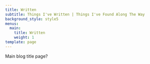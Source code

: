 ```yaml
---
title: Written
subtitle: Things I've Written | Things I've Found Along The Way
background_style: style5
menus:
  main:
    title: Written
    weight: 1
template: page
---
```

Main blog title page?
